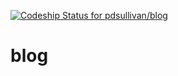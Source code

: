 [ ![Codeship Status for pdsullivan/blog](https://codeship.com/projects/8dfb0430-49af-0132-3cb9-12510178c93e/status)](https://codeship.com/projects/46147)

blog
====

